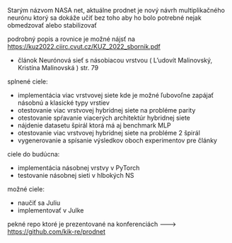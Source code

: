 

Starým názvom NASA net, aktuálne prodnet je nový návrh multiplikačného neurónu ktorý sa dokáže učiť bez toho aby ho bolo potrebné
nejak obmedzovať alebo stabilizovať

podrobný popis a rovnice je možné nájsť na https://kuz2022.ciirc.cvut.cz/KUZ_2022_sbornik.pdf 
- článok Neurónová sieť s násobiacou vrstvou ( L’udovít Malinovský, Kristína Malinovská ) str. 79


splnené ciele:

 - implementácia viac vrstvovej siete kde je možné ľubovoľne zapájať násobnú a klasické typy vrstiev
 - otestovanie viac vrstvovej hybridnej siete na probléme parity
 - otestovanie spŕavanie viacerých architektúr hybridnej siete
 - nájdenie datasetu špirál ktorá má aj benchmark MLP 
 - otestovanie viac vrstvovej hybridnej siete na probléme 2 špirál
 - vygenerovanie a spísanie výsledkov oboch experimentov pre články 

ciele do budúcna:
 - implementácia násobnej vrstvy v PyTorch
 - testovanie násobnej sieti v hlbokých NS

možné ciele:
 - naučiť sa Juliu
 - implementovať v Julke


pekné repo ktoré je prezentované na konferenciách 
---> https://github.com/kik-re/prodnet
